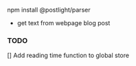 npm install @postlight/parser

- get text from webpage blog post

### TODO

[] Add reading time function to global store
